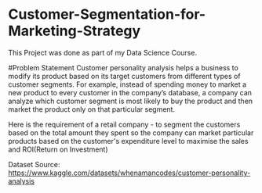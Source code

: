 # Customer-Segmentation-for-Marketing-Strategy
This Project was done as part of my Data Science Course.

#Problem Statement
Customer personality analysis helps a business to modify its product based on its target customers from different types of customer segments. For example, instead of spending money to market a new product to every customer in the company’s database, a company can analyze which customer segment is most likely to buy the product and then market the product only on that particular segment.

Here is the requirement of a retail company - to segment the customers based on the total amount they spent so the company can market particular products based on the customer's expenditure level to maximise the sales and ROI(Return on Investment)

Dataset Source: https://www.kaggle.com/datasets/whenamancodes/customer-personality-analysis
